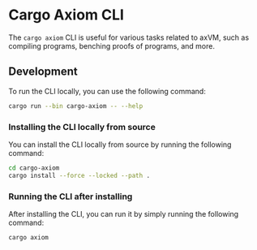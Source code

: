 # Cargo Axiom CLI

The `cargo axiom` CLI is useful for various tasks related to axVM, such as compiling programs, benching proofs of programs, and more.

## Development

To run the CLI locally, you can use the following command:

```bash
cargo run --bin cargo-axiom -- --help
```

### Installing the CLI locally from source

You can install the CLI locally from source by running the following command:

```bash
cd cargo-axiom
cargo install --force --locked --path .
```

### Running the CLI after installing

After installing the CLI, you can run it by simply running the following command:

```bash
cargo axiom
```
